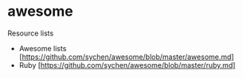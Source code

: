 # awesome
Resource lists

* Awesome lists [https://github.com/sychen/awesome/blob/master/awesome.md]
* Ruby [https://github.com/sychen/awesome/blob/master/ruby.md]

